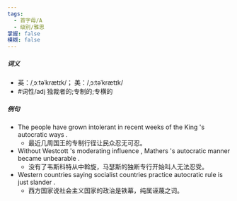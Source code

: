 ```yaml
---
tags:
  - 首字母/A
  - 级别/雅思
掌握: false
模糊: false
---
```

##### 词义
- 英：/ˌɔːtəˈkrætɪk/； 美：/ˌɔːtəˈkrætɪk/
- #词性/adj  独裁者的;专制的;专横的
##### 例句
- The people have grown intolerant in recent weeks of the King 's autocratic ways .
	- 最近几周国王的专制行径让民众忍无可忍。
- Without Westcott 's moderating influence , Mathers 's autocratic manner became unbearable .
	- 没有了韦斯科特从中斡旋，马瑟斯的独断专行开始叫人无法忍受。
- Western countries saying socialist countries practice autocratic rule is just slander .
	- 西方国家说社会主义国家的政治是铁幕，纯属诬蔑之词。
